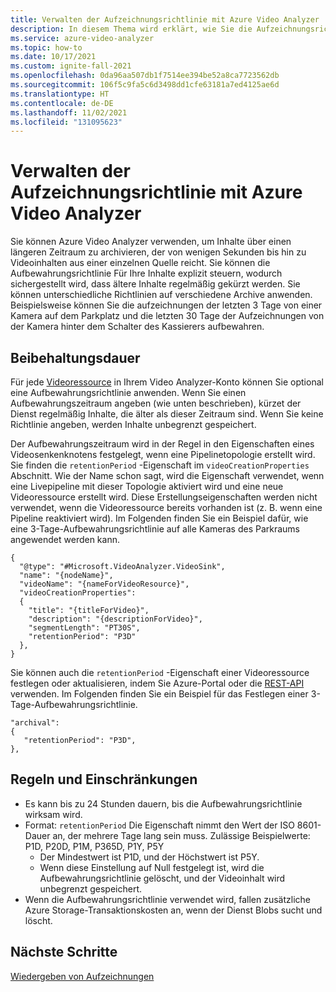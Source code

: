 ```yaml
---
title: Verwalten der Aufzeichnungsrichtlinie mit Azure Video Analyzer
description: In diesem Thema wird erklärt, wie Sie die Aufzeichnungsrichtlinie mit Azure Video Analyzer verwalten können.
ms.service: azure-video-analyzer
ms.topic: how-to
ms.date: 10/17/2021
ms.custom: ignite-fall-2021
ms.openlocfilehash: 0da96aa507db1f7514ee394be52a8ca7723562db
ms.sourcegitcommit: 106f5c9fa5c6d3498dd1cfe63181a7ed4125ae6d
ms.translationtype: HT
ms.contentlocale: de-DE
ms.lasthandoff: 11/02/2021
ms.locfileid: "131095623"
---
```

# <a name="manage-retention-policy-with-video-analyzer"></a>Verwalten der Aufzeichnungsrichtlinie mit Azure Video Analyzer

Sie können Azure Video Analyzer verwenden, um Inhalte über einen längeren Zeitraum zu archivieren, der von wenigen Sekunden bis hin zu Videoinhalten aus einer einzelnen Quelle reicht. Sie können die Aufbewahrungsrichtlinie Für Ihre Inhalte explizit steuern, wodurch sichergestellt wird, dass ältere Inhalte regelmäßig gekürzt werden. Sie können unterschiedliche Richtlinien auf verschiedene Archive anwenden. Beispielsweise können Sie die aufzeichnungen der letzten 3 Tage von einer Kamera auf dem Parkplatz und die letzten 30 Tage der Aufzeichnungen von der Kamera hinter dem Schalter des Kassierers aufbewahren.

## <a name="retention-period"></a>Beibehaltungsdauer

Für jede [Videoressource](terminology.md#video) in Ihrem Video Analyzer-Konto können Sie optional eine Aufbewahrungsrichtlinie anwenden. Wenn Sie einen Aufbewahrungszeitraum angeben (wie unten beschrieben), kürzet der Dienst regelmäßig Inhalte, die älter als dieser Zeitraum sind. Wenn Sie keine Richtlinie angeben, werden Inhalte unbegrenzt gespeichert.

Der Aufbewahrungszeitraum wird in der Regel in den Eigenschaften eines Videosenkenknotens festgelegt, wenn eine Pipelinetopologie erstellt wird. Sie finden die `retentionPeriod` -Eigenschaft im `videoCreationProperties` Abschnitt. Wie der Name schon sagt, wird die Eigenschaft verwendet, wenn eine Livepipeline mit dieser Topologie aktiviert wird und eine neue Videoressource erstellt wird. Diese Erstellungseigenschaften werden nicht verwendet, wenn die Videoressource bereits vorhanden ist (z. B. wenn eine Pipeline reaktiviert wird). Im Folgenden finden Sie ein Beispiel dafür, wie eine 3-Tage-Aufbewahrungsrichtlinie auf alle Kameras des Parkraums angewendet werden kann.

```
{
  "@type": "#Microsoft.VideoAnalyzer.VideoSink",
  "name": "{nodeName}",         
  "videoName": "{nameForVideoResource}",
  "videoCreationProperties":
  {
    "title": "{titleForVideo}",
    "description": "{descriptionForVideo}",
    "segmentLength": "PT30S",
    "retentionPeriod": "P3D"
  },
}
```

Sie können auch die `retentionPeriod` -Eigenschaft einer Videoressource festlegen oder aktualisieren, indem Sie Azure-Portal oder die [REST-API](https://github.com/Azure/azure-rest-api-specs/blob/master/specification/videoanalyzer/resource-manager/Microsoft.Media/preview/2021-11-01-preview/Videos.json) verwenden. Im Folgenden finden Sie ein Beispiel für das Festlegen einer 3-Tage-Aufbewahrungsrichtlinie.

```
"archival":
{
   "retentionPeriod": "P3D",
},
```

## <a name="rules-and-limitations"></a>Regeln und Einschränkungen

* Es kann bis zu 24 Stunden dauern, bis die Aufbewahrungsrichtlinie wirksam wird.
* Format: `retentionPeriod` Die Eigenschaft nimmt den Wert der ISO 8601-Dauer an, der mehrere Tage lang sein muss. Zulässige Beispielwerte: P1D, P20D, P1M, P365D, P1Y, P5Y
    * Der Mindestwert ist P1D, und der Höchstwert ist P5Y.
    * Wenn diese Einstellung auf Null festgelegt ist, wird die Aufbewahrungsrichtlinie gelöscht, und der Videoinhalt wird unbegrenzt gespeichert.
* Wenn die Aufbewahrungsrichtlinie verwendet wird, fallen zusätzliche Azure Storage-Transaktionskosten an, wenn der Dienst Blobs sucht und löscht.

## <a name="next-steps"></a>Nächste Schritte

[Wiedergeben von Aufzeichnungen](playback-recordings-how-to.md)
